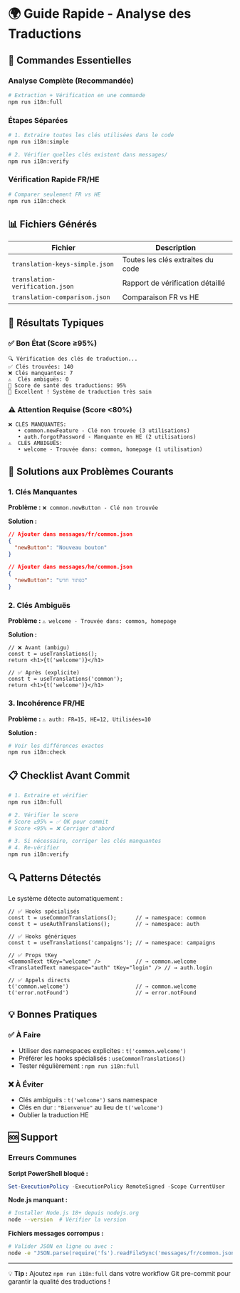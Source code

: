 # 🌍 Guide Rapide - Analyse des Traductions

## 🚀 Commandes Essentielles

### Analyse Complète (Recommandée)
```bash
# Extraction + Vérification en une commande
npm run i18n:full
```

### Étapes Séparées
```bash
# 1. Extraire toutes les clés utilisées dans le code
npm run i18n:simple

# 2. Vérifier quelles clés existent dans messages/
npm run i18n:verify
```

### Vérification Rapide FR/HE
```bash
# Comparer seulement FR vs HE
npm run i18n:check
```

## 📊 Fichiers Générés

| Fichier | Description |
|---------|-------------|
| `translation-keys-simple.json` | Toutes les clés extraites du code |
| `translation-verification.json` | Rapport de vérification détaillé |
| `translation-comparison.json` | Comparaison FR vs HE |

## 🎯 Résultats Typiques

### ✅ Bon État (Score ≥95%)
```
🔍 Vérification des clés de traduction...
✅ Clés trouvées: 140
❌ Clés manquantes: 7
⚠️  Clés ambiguës: 0
🎯 Score de santé des traductions: 95%
🎉 Excellent ! Système de traduction très sain
```

### ⚠️ Attention Requise (Score <80%)
```
❌ CLÉS MANQUANTES:
   • common.newFeature - Clé non trouvée (3 utilisations)
   • auth.forgotPassword - Manquante en HE (2 utilisations)
⚠️  CLÉS AMBIGUËS:
   • welcome - Trouvée dans: common, homepage (1 utilisation)
```

## 🔧 Solutions aux Problèmes Courants

### 1. Clés Manquantes
**Problème :** `❌ common.newButton - Clé non trouvée`

**Solution :**
```json
// Ajouter dans messages/fr/common.json
{
  "newButton": "Nouveau bouton"
}

// Ajouter dans messages/he/common.json  
{
  "newButton": "כפתור חדש"
}
```

### 2. Clés Ambiguës  
**Problème :** `⚠️ welcome - Trouvée dans: common, homepage`

**Solution :**
```tsx
// ❌ Avant (ambigu)
const t = useTranslations();
return <h1>{t('welcome')}</h1>

// ✅ Après (explicite)
const t = useTranslations('common');
return <h1>{t('welcome')}</h1>
```

### 3. Incohérence FR/HE
**Problème :** `⚠️ auth: FR=15, HE=12, Utilisées=10`

**Solution :**
```bash
# Voir les différences exactes
npm run i18n:check
```

## 📋 Checklist Avant Commit

```bash
# 1. Extraire et vérifier
npm run i18n:full

# 2. Vérifier le score
# Score ≥95% = ✅ OK pour commit
# Score <95% = ❌ Corriger d'abord

# 3. Si nécessaire, corriger les clés manquantes
# 4. Re-vérifier
npm run i18n:verify
```

## 🔍 Patterns Détectés

Le système détecte automatiquement :

```tsx
// ✅ Hooks spécialisés
const t = useCommonTranslations();      // → namespace: common
const t = useAuthTranslations();        // → namespace: auth

// ✅ Hooks génériques  
const t = useTranslations('campaigns'); // → namespace: campaigns

// ✅ Props tKey
<CommonText tKey="welcome" />           // → common.welcome
<TranslatedText namespace="auth" tKey="login" /> // → auth.login

// ✅ Appels directs
t('common.welcome')                     // → common.welcome
t('error.notFound')                     // → error.notFound
```

## 💡 Bonnes Pratiques

### ✅ À Faire
- Utiliser des namespaces explicites : `t('common.welcome')`
- Préférer les hooks spécialisés : `useCommonTranslations()`
- Tester régulièrement : `npm run i18n:full`

### ❌ À Éviter  
- Clés ambiguës : `t('welcome')` sans namespace
- Clés en dur : `"Bienvenue"` au lieu de `t('welcome')`
- Oublier la traduction HE

## 🆘 Support

### Erreurs Communes

**Script PowerShell bloqué :**
```powershell
Set-ExecutionPolicy -ExecutionPolicy RemoteSigned -Scope CurrentUser
```

**Node.js manquant :**
```bash
# Installer Node.js 18+ depuis nodejs.org
node --version  # Vérifier la version
```

**Fichiers messages corrompus :**
```bash
# Valider JSON en ligne ou avec :
node -e "JSON.parse(require('fs').readFileSync('messages/fr/common.json', 'utf8'))"
```

---

💡 **Tip :** Ajoutez `npm run i18n:full` dans votre workflow Git pre-commit pour garantir la qualité des traductions !
